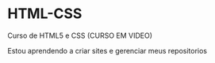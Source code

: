 # HTML-CSS
 Curso de HTML5 e CSS (CURSO EM VIDEO)
 
 Estou aprendendo a criar sites e gerenciar meus repositorios
